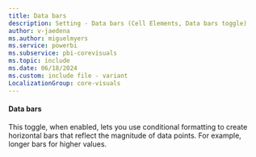 ```yaml
---
title: Data bars
description: Setting - Data bars (Cell Elements, Data bars toggle)
author: v-jaedena
ms.author: miguelmyers
ms.service: powerbi
ms.subservice: pbi-corevisuals
ms.topic: include
ms.date: 06/18/2024
ms.custom: include file - variant
LocalizationGroup: core-visuals
---
```

#### Data bars

This toggle, when enabled, lets you use conditional formatting to create horizontal bars that reflect the magnitude of data points. For example, longer bars for higher values.
